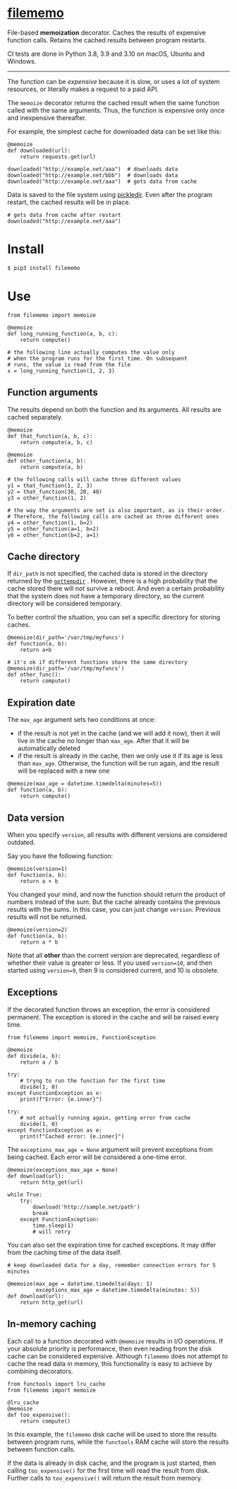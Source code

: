 # [filememo](https://github.com/rtmigo/filememo_py#readme)

File-based **memoization** decorator. Caches the results of expensive function
calls. Retains the cached results between program restarts.

CI tests are done in Python 3.8, 3.9 and 3.10 on macOS, Ubuntu and
Windows.

---

The function can be *expensive* because it is slow, or uses a lot of system
resources, or literally makes a request to a paid API.

The `memoize` decorator returns the cached result when the same function called
with the same arguments. Thus, the function is expensive only once and
inexpensive thereafter.

For example, the simplest cache for downloaded data can be set like this:

``` python3
@memoize
def downloaded(url):
    return requests.get(url)
    
downloaded("http://example.net/aaa")  # downloads data
downloaded("http://example.net/bbb")  # downloads data
downloaded("http://example.net/aaa")  # gets data from cache   
```

Data is saved to the file system using
[pickledir](https://pypi.org/project/pickledir/). Even after the program
restart, the cached results will be in place.

``` python3
# gets data from cache after restart
downloaded("http://example.net/aaa")     
```

# Install

``` bash
$ pip3 install filememo
```

# Use

``` python3
from filememo import memoize

@memoize
def long_running_function(a, b, c):
    return compute()

# the following line actually computes the value only
# when the program runs for the first time. On subsequent 
# runs, the value is read from the file
x = long_running_function(1, 2, 3)
```

## Function arguments

The results depend on both the function and its arguments. All results are
cached separately.

``` python3
@memoize
def that_function(a, b, c):
    return compute(a, b, c)

@memoize
def other_function(a, b):
    return compute(a, b)

# the following calls will cache three different values 
y1 = that_function(1, 2, 3)  
y2 = that_function(30, 20, 40)
y3 = other_function(1, 2)

# the way the arguments are set is also important, as is their order. 
# Therefore, the following calls are cached as three different ones
y4 = other_function(1, b=2)
y5 = other_function(a=1, b=2)
y6 = other_function(b=2, a=1)
```

## Cache directory

If `dir_path` is not specified, the cached data is stored in the directory
returned by
the [`gettempdir`](https://docs.python.org/3/library/tempfile.html#tempfile.gettempdir)
. However, there is a high probability that the cache stored there will not
survive a reboot. And even a certain probability that the system does not have a
temporary directory, so the current directory will be considered temporary.

To better control the situation, you can set a specific directory for storing
caches.

``` python3
@memoize(dir_path='/var/tmp/myfuncs')
def function(a, b):
    return a+b
    
# it's ok if different functions share the same directory    
@memoize(dir_path='/var/tmp/myfuncs')
def other_func():
    return compute()
```

## Expiration date

The `max_age` argument sets two conditions at once:

- if the result is not yet in the cache (and we will add it now), then it will
  live in the cache no longer than `max_age`. After that it will be
  automatically deleted
- if the result is already in the cache, then we only use it if its age is less
  than `max_age`. Otherwise, the function will be run again, and the result will
  be replaced with a new one

``` python3
@memoize(max_age = datetime.timedelta(minutes=5))
def function(a, b):
    return compute()
```

## Data version

When you specify `version`, all results with different versions are considered
outdated.

Say you have the following function:

``` python3
@memoize(version=1)
def function(a, b):
    return a + b
```

You changed your mind, and now the function should return the product of numbers
instead of the sum. But the cache already contains the previous results with the
sums. In this case, you can just change
`version`. Previous results will not be returned.

``` python3
@memoize(version=2)
def function(a, b):
    return a * b
```

Note that all **other** than the current version are deprecated, regardless of
whether their value is greater or less. If you used `version=10`, and then
started using `version=9`, then 9 is considered current, and 10 is obsolete.

## Exceptions

If the decorated function throws an exception, the error is considered
permanent. The exception is stored in the cache and will be raised every time.

``` python3
from filememo import memoize, FunctionException

@memoize
def divide(a, b):
    return a / b

try:
    # tryng to run the function for the first time
    divide(1, 0)
except FunctionException as e:
    print(f"Error: {e.inner}")      

try:
    # not actually running again, getting error from cache
    divide(1, 0)
except FunctionException as e:
    print(f"Cached error: {e.inner}")      
```

The `exceptions_max_age = None` argument will prevent exceptions from being
cached. Each error will be considered a one-time error.

``` python3
@memoize(exceptions_max_age = None)
def download(url):
    return http_get(url)
    
while True:
    try:
        download('http://sample.net/path')
        break
    except FunctionException:
        time.sleep(1)
        # will retry        
```

You can also set the expiration time for cached exceptions. It may differ from
the caching time of the data itself.

``` python3
# keep downloaded data for a day, remember connection errors for 5 minutes

@memoize(max_age = datetime.timedelta(days: 1)
         exceptions_max_age = datetime.timedelta(minutes: 5))
def download(url):
    return http_get(url)
```

## In-memory caching

Each call to a function decorated with `@memoize` results in I/O operations. If
your absolute priority is performance, then even reading from the disk cache can
be considered expensive. Although `filememo` does not attempt to cache the read
data in memory, this functionality is easy to achieve by combining decorators.

``` python3
from functools import lru_cache
from filememo import memoize

@lru_cache
@memoize
def too_expensive():
    return compute()
```

In this example, the `filememo` disk cache will be used to store the results
between program runs, while the `functools` RAM cache will store the results
between function calls.

If the data is already in disk cache, and the program is just started, then
calling `too_expensive()` for the first time will read the result from disk.
Further calls to `too_expensive()` will return the result from memory.